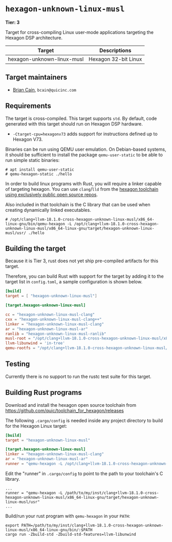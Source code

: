 # `hexagon-unknown-linux-musl`

**Tier: 3**

Target for cross-compiling Linux user-mode applications targeting the Hexagon
DSP architecture.

| Target                   | Descriptions                              |
| ------------------------ | ----------------------------------------- |
| hexagon-unknown-linux-musl | Hexagon 32-bit Linux |

## Target maintainers

- [Brian Cain](https://github.com/androm3da), `bcain@quicinc.com`

## Requirements
The target is cross-compiled. This target supports `std`.  By default, code
generated with this target should run on Hexagon DSP hardware.

- `-Ctarget-cpu=hexagonv73` adds support for instructions defined up to Hexagon V73.

Binaries can be run using QEMU user emulation. On Debian-based systems, it should be
sufficient to install the package `qemu-user-static` to be able to run simple static
binaries:

```text
# apt install qemu-user-static
# qemu-hexagon-static ./hello
```

In order to build linux programs with Rust, you will require a linker capable
of targeting hexagon.  You can use `clang`/`lld` from the [hexagon toolchain
using exclusively public open source repos](https://github.com/quic/toolchain_for_hexagon/releases).

Also included in that toolchain is the C library that can be used when creating
dynamically linked executables.

```text
# /opt/clang+llvm-18.1.0-cross-hexagon-unknown-linux-musl/x86_64-linux-gnu/bin/qemu-hexagon -L /opt/clang+llvm-18.1.0-cross-hexagon-unknown-linux-musl/x86_64-linux-gnu/target/hexagon-unknown-linux-musl/usr/ ./hello
```

## Building the target
Because it is Tier 3, rust does not yet ship pre-compiled artifacts for this
target.

Therefore, you can build Rust with support for the target by adding it to the
target list in `config.toml`, a sample configuration is shown below.

```toml
[build]
target = [ "hexagon-unknown-linux-musl"]

[target.hexagon-unknown-linux-musl]

cc = "hexagon-unknown-linux-musl-clang"
cxx = "hexagon-unknown-linux-musl-clang++"
linker = "hexagon-unknown-linux-musl-clang"
ar = "hexagon-unknown-linux-musl-ar"
ranlib = "hexagon-unknown-linux-musl-ranlib"
musl-root = "/opt/clang+llvm-18.1.0-cross-hexagon-unknown-linux-musl/x86_64-linux-gnu/target/hexagon-unknown-linux-musl/usr"
llvm-libunwind = 'in-tree'
qemu-rootfs = "/opt/clang+llvm-18.1.0-cross-hexagon-unknown-linux-musl/x86_64-linux-gnu/target/hexagon-unknown-linux-musl/usr"
```


## Testing

Currently there is no support to run the rustc test suite for this target.


## Building Rust programs

Download and install the hexagon open source toolchain from https://github.com/quic/toolchain_for_hexagon/releases

The following `.cargo/config` is needed inside any project directory to build
for the Hexagon Linux target:

```toml
[build]
target = "hexagon-unknown-linux-musl"

[target.hexagon-unknown-linux-musl]
linker = "hexagon-unknown-linux-musl-clang"
ar = "hexagon-unknown-linux-musl-ar"
runner = "qemu-hexagon -L /opt/clang+llvm-18.1.0-cross-hexagon-unknown-linux-musl/x86_64-linux-gnu/target/hexagon-unknown-linux-musl/usr"
```

Edit the "runner" in `.cargo/config` to point to the path to your toolchain's
C library.

```text
...
runner = "qemu-hexagon -L /path/to/my/inst/clang+llvm-18.1.0-cross-hexagon-unknown-linux-musl/x86_64-linux-gnu/target/hexagon-unknown-linux-musl/usr"
...
```

Build/run your rust program with `qemu-hexagon` in your `PATH`:

```text
export PATH=/path/to/my/inst/clang+llvm-18.1.0-cross-hexagon-unknown-linux-musl/x86_64-linux-gnu/bin/:$PATH
cargo run -Zbuild-std -Zbuild-std-features=llvm-libunwind
```
